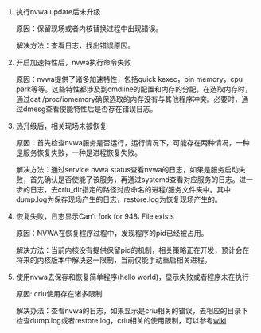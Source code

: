 1. 执行nvwa update后未升级

    原因：保留现场或者内核替换过程中出现错误。

    解决方法：查看日志，找出错误原因。

2. 开启加速特性后，nvwa执行命令失败

    原因：nvwa提供了诸多加速特性，包括quick kexec，pin memory，cpu park等等。这些特性都涉及到cmdline的配置和内存的分配，在选取内存时，通过cat /proc/iomemory确保选取的内存没有与其他程序冲突。必要时，通过dmesg查看使能特性后是否存在错误日志。

3. 热升级后，相关现场未被恢复

    原因：首先检查nvwa服务是否运行，运行情况下，可能存在两种情况，一种是服务恢复失败，一种是进程恢复失败。

    解决方法：通过service nvwa status查看nvwa的日志，如果是服务启动失败，首先确认是否使能了该服务，再通过systemd查看对应服务的日志。进一步的日志，去criu_dir指定的路径对应命名的进程/服务文件夹中。其中dump.log为保存现场产生的日志，restore.log为恢复现场产生的。

4. 恢复失败，日志显示Can't fork for 948: File exists

    原因：NVWA在恢复程序过程中，发现程序的pid已经被占用。

    解决方法：当前内核没有提供保留pid的机制，相关策略正在开发，预计会在将来的内核版本中解决这一限制，当前仅能手动重启相关进程。

5. 使用nvwa去保存和恢复简单程序(hello world)，显示失败或者程序未在执行

    原因: criu使用存在诸多限制

    解决办法：查看nvwa的日志，如果显示是criu相关的错误，去相应的目录下检查dump.log或者restore.log，criu相关的使用限制，可以参考[wiki](https://criu.org/What_cannot_be_checkpointed)